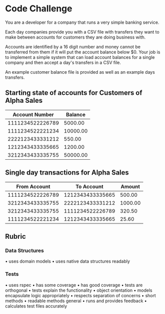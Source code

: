 # Code Challenge

You are a developer for a company that runs a very simple banking service.

Each day companies provide you with a CSV file with transfers they want to make
between accounts for customers they are doing business with.

Accounts are identified by a 16 digit number and money cannot be transferred 
from them if it will put the account balance below $0. Your job is to implement
a simple system that can load account balances for a single company and then
accept a day's transfers in a CSV file.

An example customer balance file is provided as well as an example days transfers.

## Starting state of accounts for Customers of Alpha Sales

| Account Number    | Balance  |
|-------------------|----------|
| 1111234522226789  | 5000.00  |
| 1111234522221234  | 10000.00 |
| 2222123433331212  | 550.00   |
| 1212343433335665  | 1200.00  |
| 3212343433335755  | 50000.00 |

## Single day transactions for Alpha Sales

| From Account      | To Account        | Amount  |
|-------------------|-------------------|---------|
| 1111234522226789  | 1212343433335665  | 500.00  |
| 3212343433335755  | 2222123433331212  | 1000.00 |
| 3212343433335755  | 1111234522226789  | 320.50  |
| 1111234522221234  | 1212343433335665  | 25.60   |

## Rubric

### Data Structures
• uses domain models
• uses native data structures readably

### Tests
• uses rspec
• has some coverage
• has good coverage
• tests are orthogonal
• tests explain the functionality
• object orientation
• models encapsulate logic appropriately
• respects separation of concerns
• short methods
• readable methods general
• runs and provides feedback
• calculates test files accurately